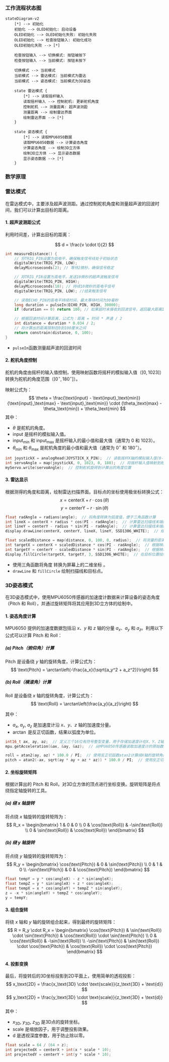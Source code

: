 ### 工作流程状态图
```mermaid
stateDiagram-v2
    [*] --> 初始化
    初始化 --> OLED初始化: 启动设备
    OLED初始化 --> OLED初始化失败: 初始化失败
    OLED初始化 --> 检查按钮输入: 初始化成功
    OLED初始化失败 --> [*]

    检查按钮输入 --> 切换模式: 按钮被按下
    检查按钮输入 --> 当前模式: 按钮未按下

    切换模式 --> 当前模式
    当前模式 --> 雷达模式: 当前模式为雷达
    当前模式 --> 姿态模式: 当前模式为3D姿态

    state 雷达模式 {
        [*] --> 读取摇杆输入
        读取摇杆输入 --> 控制舵机: 更新舵机角度
        控制舵机 --> 测量距离: 超声波测距
        测量距离 --> 绘制雷达界面
        绘制雷达界面 --> [*]
    }

    state 姿态模式 {
        [*] --> 读取MPU6050数据
        读取MPU6050数据 --> 计算姿态角度
        计算姿态角度 --> 绘制3D立方体
        绘制3D立方体 --> 显示姿态数据
        显示姿态数据 --> [*]
    }
```

### 数学原理

### 雷达模式

在雷达模式中，主要涉及超声波测距。通过控制舵机角度和测量超声波的回波时间，我们可以计算出目标的距离。

#### 1. 超声波测距公式

利用时间差，计算出目标的距离：

$$
d = \frac{v \cdot t}{2}
$$

```cpp
int measureDistance() {
    // 将TRIG_PIN设置为低电平，确保触发信号线处于初始状态
    digitalWrite(TRIG_PIN, LOW);
    delayMicroseconds(2); // 等待2微秒，确保信号稳定

    // 将TRIG_PIN设置为高电平，发送10微秒的超声波触发信号
    digitalWrite(TRIG_PIN, HIGH);
    delayMicroseconds(10); // 持续10微秒的高电平信号
    digitalWrite(TRIG_PIN, LOW); //结束触发信号

    // 读取ECHO_PIN的高电平持续时间，最大等待时间为30毫秒
    long duration = pulseIn(ECHO_PIN, HIGH, 30000); 
    if (duration == 0) return 100; // 如果超时未接收到回波信号，返回最大距离100厘米

    // 根据回波时间计算距离，公式为：距离 = 时间 * 声速 / 2
    int distance = duration * 0.034 / 2; 
    // 将计算出的距离限制在0到100厘米之间
    return constrain(distance, 0, 100);
}
```

- `pulseIn`函数测量超声波的回波时间

#### 2. 舵机角度控制

舵机的角度由摇杆的输入值控制，使用映射函数将摇杆的模拟输入值（$[0, 1023]$）转换为舵机的角度范围（$[0^\circ, 180^\circ]$）。

映射公式为：
$$
\theta = \frac{\text{input} - \text{input}_\text{min}}{\text{input}_\text{max} - \text{input}_\text{min}} \cdot (\theta_\text{max} - \theta_\text{min}) + \theta_\text{min}
$$
其中：

- $\theta$ 是舵机的角度。
- $\text{input}$ 是摇杆的模拟输入值。
- $\text{input}_\text{min}$ 和 $\text{input}_\text{max}$ 是摇杆输入的最小值和最大值（通常为 $0$ 和 $1023$）。
- $\theta_\text{min}$ 和 $\theta_\text{max}$ 是舵机角度的最小值和最大值（通常为 $0^\circ$ 和 $180^\circ$）。

```cpp
int joystickX = analogRead(JOYSTICK_X_PIN);  // 读取摇杆X轴的模拟输入值(0-1023)
int servoAngle = map(joystickX, 0, 1023, 0, 180);  // 将摇杆输入值映射到舵机角度范围(0-180度)
myServo.write(servoAngle);  // 控制舵机旋转到计算出的角度位置
```

#### 3. 雷达显示

根据测得的角度和距离，绘制雷达扫描界面。目标点的坐标使用极坐标转换公式： $$ x = \text{centerX} + r \cdot \cos(\theta) $$ $$ y = \text{centerY} - r \cdot \sin(\theta) $$

```cpp
float radAngle = radians(angle);  // 将角度转换为弧度值，便于三角函数计算
int lineX = centerX + radius * cos(PI - radAngle);  // 计算雷达扫描线末端的X坐标
int lineY = centerY - radius * sin(PI - radAngle);  // 计算雷达扫描线末端的Y坐标
display.drawLine(centerX, centerY, lineX, lineY, SSD1306_WHITE);  // 绘制从中心到末端的雷达扫描线

float scaledDistance = map(distance, 0, 100, 0, radius);  // 将测量的距离(0-100cm)映射到雷达半径范围(0-radius)
int targetX = centerX + scaledDistance * cos(PI - radAngle);  // 根据映射后的距离计算目标点的X坐标
int targetY = centerY - scaledDistance * sin(PI - radAngle);  // 根据映射后的距离计算目标点的Y坐标
display.fillCircle(targetX, targetY, 3, SSD1306_WHITE);  // 在目标位置绘制一个实心圆点表示检测到的物体
```

- 使用三角函数将角度  转换为屏幕上的二维坐标 。
- `drawLine` 和 `fillCircle` 绘制扫描线和目标点。


### 3D姿态模式

在3D姿态模式中，使用MPU6050传感器的加速度计数据来计算设备的姿态角度（Pitch 和 Roll），并通过旋转矩阵将其应用到3D立方体的绘制中。

#### 1. 姿态角度计算

MPU6050 提供的加速度数据包括沿 $x$、$y$ 和 $z$ 轴的分量 $a_x$、$a_y$ 和 $a_z$。利用以下公式可以计算 Pitch 和 Roll：

##### (a) Pitch（俯仰角）计算

Pitch 是设备绕 $y$ 轴的旋转角度，计算公式为：
$$
\text{Pitch} = \arctan\left(-\frac{a_x}{\sqrt{a_y^2 + a_z^2}}\right)
$$

##### (b) Roll（横滚角）计算

Roll 是设备绕 $x$ 轴的旋转角度，计算公式为：
$$
\text{Roll} = \arctan\left(\frac{a_y}{a_z}\right)
$$

其中：

- $a_x$, $a_y$, $a_z$ 是加速度计沿 $x$、$y$、$z$ 轴的加速度分量。
- $\arctan$ 是反正切函数，结果以弧度为单位。

```cpp
int16_t ax, ay, az;  // 定义三个16位有符号整型变量，用于存储加速度计在X、Y、Z轴上的原始数据
mpu.getAcceleration(&ax, &ay, &az);  // 从MPU6050传感器读取加速度计的原始数据，并存储到ax、ay、az变量中

roll = atan2(ay, az) * 180.0 / PI;  // 使用反正切函数atan2计算绕X轴的旋转角度（Roll），将弧度转换为角度
pitch = atan2(-ax, sqrt(ay * ay + az * az)) * 180.0 / PI;  // 使用反正切函数atan2计算绕Y轴的旋转角度（Pitch），将弧度转换为角度
```

#### 2. 坐标旋转矩阵

根据计算出的 Pitch 和 Roll，对3D立方体的顶点进行坐标变换。旋转矩阵是将点绕指定轴旋转的工具。

##### (a) 绕 $x$ 轴旋转

将点绕 $x$ 轴旋转的旋转矩阵为：
$$
R_x =
\begin{bmatrix}
1 & 0 & 0 \\
0 & \cos(\text{Roll}) & -\sin(\text{Roll}) \\
0 & \sin(\text{Roll}) & \cos(\text{Roll})
\end{bmatrix}
$$

##### (b) 绕 $y$ 轴旋转

将点绕 $y$ 轴旋转的旋转矩阵为：
$$
R_y =
\begin{bmatrix}
\cos(\text{Pitch}) & 0 & \sin(\text{Pitch}) \\
0 & 1 & 0 \\
-\sin(\text{Pitch}) & 0 & \cos(\text{Pitch})
\end{bmatrix}
$$

```cpp
float tempY = y * cos(angleX) - z * sin(angleX);
float tempZ = y * sin(angleX) + z * cos(angleX);
float tempX = x * cos(angleY) + tempZ * sin(angleY);
z = -x * sin(angleY) + tempZ * cos(angleY);
y = tempY;
```

#### 3. 组合旋转

将绕 $x$ 轴和 $y$ 轴的旋转组合起来，得到最终的旋转矩阵：
$$
R = R_y \cdot R_x =
\begin{bmatrix}
\cos(\text{Pitch}) & \sin(\text{Roll}) \cdot \sin(\text{Pitch}) & \cos(\text{Roll}) \cdot \sin(\text{Pitch}) \\
0 & \cos(\text{Roll}) & -\sin(\text{Roll}) \\
-\sin(\text{Pitch}) & \sin(\text{Roll}) \cdot \cos(\text{Pitch}) & \cos(\text{Roll}) \cdot \cos(\text{Pitch})
\end{bmatrix}
$$

#### 4. 投影变换

最后，将旋转后的3D坐标投影到2D平面上，使用简单的透视投影：
$$
x_\text{2D} = \frac{x_\text{3D} \cdot \text{scale}}{z_\text{3D} + \text{d}}
$$
$$
y_\text{2D} = \frac{y_\text{3D} \cdot \text{scale}}{z_\text{3D} + \text{d}}
$$
其中：

- $x_\text{3D}$, $y_\text{3D}$, $z_\text{3D}$ 是3D点的旋转坐标。
- $\text{scale}$ 是缩放因子，用于调整投影效果。
- $\text{d}$ 是透视深度参数，用于防止除以零。

```cpp
float scale = 64 / (64 + z);
int projectedX = centerX + int(x * scale * 10);
int projectedY = centerY + int(y * scale * 10);
```